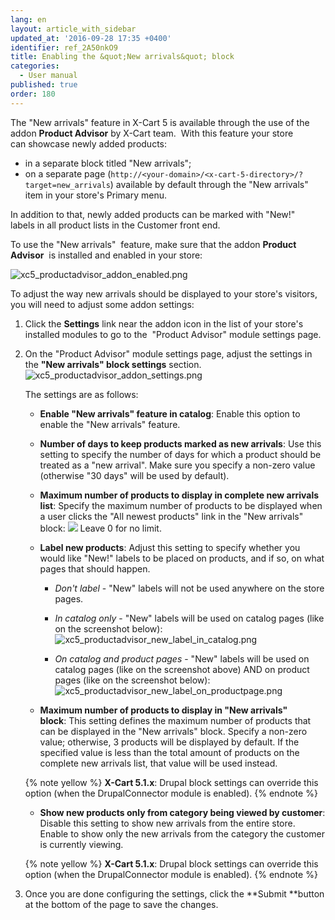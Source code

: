 ```yaml
---
lang: en
layout: article_with_sidebar
updated_at: '2016-09-28 17:35 +0400'
identifier: ref_2A50nkO9
title: Enabling the &quot;New arrivals&quot; block
categories:
  - User manual
published: true
order: 180
---
```



The "New arrivals" feature in X-Cart 5 is available through the use of the addon **Product Advisor** by X-Cart team.  With this feature your store can showcase newly added products:

*   in a separate block titled "New arrivals";
*   on a separate page (`http://<your-domain>/<x-cart-5-directory>/?target=new_arrivals`) available by default through the "New arrivals" item in your store's Primary menu.

In addition to that, newly added products can be marked with "New!" labels in all product lists in the Customer front end.

To use the "New arrivals"  feature, make sure that the addon **Product Advisor**  is installed and enabled in your store:

![xc5_productadvisor_addon_enabled.png]({{site.baseurl}}/attachments/ref_2A50nkO9/xc5_productadvisor_addon_enabled.png)

To adjust the way new arrivals should be displayed to your store's visitors, you will need to adjust some addon settings:

1.  Click the **Settings** link near the addon icon in the list of your store's installed modules to go to the  "Product Advisor" module settings page.
2.  On the "Product Advisor" module settings page, adjust the settings in the **"New arrivals" block settings** section.
     ![xc5_productadvisor_addon_settings.png]({{site.baseurl}}/attachments/ref_2A50nkO9/xc5_productadvisor_addon_settings.png)

    The settings are as follows:

    *   **Enable "New arrivals" feature in catalog**: Enable this option to enable the "New arrivals" feature. 
    *   **Number of days to keep products marked as new arrivals**: Use this setting to specify the number of days for which a product should be treated as a "new arrival". Make sure you specify a non-zero value (otherwise "30 days" will be used by default).
    *   **Maximum number of products to display in complete new arrivals list**: Specify the maximum number of products to be displayed when a user clicks the "All newest products" link in the "New arrivals" block:
        ![]({{site.baseurl}}/attachments/6389778/8717847.png)
        Leave 0 for no limit.
    *   **Label new products**: Adjust this setting to specify whether you would like "New!" labels to be placed on products, and if so, on what pages that should happen. 
        * _Don't label_ - "New" labels will not be used anywhere on the store pages.
        
        * _In catalog only_ - "New" labels will be used on catalog pages (like on the screenshot below):
          ![xc5_productadvisor_new_label_in_catalog.png]({{site.baseurl}}/attachments/ref_2A50nkO9/xc5_productadvisor_new_label_in_catalog.png)
 
        * _On catalog and product pages_ - "New" labels will be used on catalog pages (like on the screenshot above) AND on product pages (like on the screenshot below):
          ![xc5_productadvisor_new_label_on_productpage.png]({{site.baseurl}}/attachments/ref_2A50nkO9/xc5_productadvisor_new_label_on_productpage.png)

    *   **Maximum number of products to display in "New arrivals" block**: This setting defines the maximum number of products that can be displayed in the "New arrivals" block. Specify a non-zero value; otherwise, 3 products will be displayed by default. If the specified value is less than the total amount of products on the complete new arrivals list, that value will be used instead. 

    {% note yellow %}
    __X-Cart 5.1.x__: Drupal block settings can override this option (when the DrupalConnector module is enabled).
    {% endnote %}

    *   **Show new products only from category being viewed by customer**: Disable this setting to show new arrivals from the entire store. Enable to show only the new arrivals from the category the customer is currently viewing.

    {% note yellow %}
    __X-Cart 5.1.x__: Drupal block settings can override this option (when the DrupalConnector module is enabled).
    {% endnote %}

3.  Once you are done configuring the settings, click the **Submit **button at the bottom of the page to save the changes.
